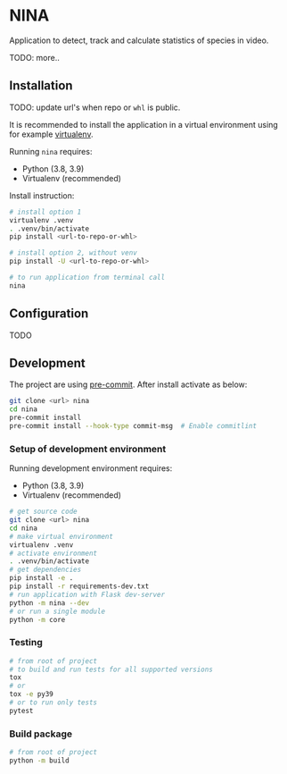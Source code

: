 # NINA

Application to detect, track and calculate statistics of species in video.

TODO: more..

## Installation

TODO: update url's when repo or `whl` is public.

It is recommended to install the application in a virtual environment using
for example [virtualenv](https://virtualenv.pypa.io/en/latest/).

Running `nina` requires:

- Python (3.8, 3.9)
- Virtualenv (recommended)

Install instruction:

```sh
# install option 1
virtualenv .venv
. .venv/bin/activate
pip install <url-to-repo-or-whl>

# install option 2, without venv
pip install -U <url-to-repo-or-whl>

# to run application from terminal call
nina
```

## Configuration

TODO

## Development

The project are using [pre-commit](https://pre-commit.com/). After install
activate as below:

```sh
git clone <url> nina
cd nina
pre-commit install
pre-commit install --hook-type commit-msg  # Enable commitlint
```

### Setup of development environment

Running development environment requires:

- Python (3.8, 3.9)
- Virtualenv (recommended)

```sh
# get source code
git clone <url> nina
cd nina
# make virtual environment
virtualenv .venv
# activate environment
. .venv/bin/activate
# get dependencies
pip install -e .
pip install -r requirements-dev.txt
# run application with Flask dev-server
python -m nina --dev
# or run a single module
python -m core
```

### Testing

```sh
# from root of project
# to build and run tests for all supported versions
tox
# or
tox -e py39
# or to run only tests
pytest
```

### Build package

```sh
# from root of project
python -m build
```
